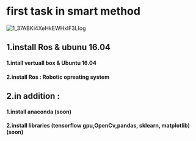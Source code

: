 # first task in smart method 

![1_37ABKi4XeHkEWHxlF3LIog](https://user-images.githubusercontent.com/62897025/85574504-d6e9ea80-b604-11ea-9eee-5fb5972cb1e1.gif)


## 1.install Ros & ubunu 16.04

#### 1.intall vertuall box & Ubuntu 16.04

#### 2.install Ros : Robotic opreating system 

## 2.in addition :

#### 1.install anaconda (soon) 
#### 2.install libraries (tensorflow gpu,OpenCv,pandas, sklearn, matplotlib) (soon)
